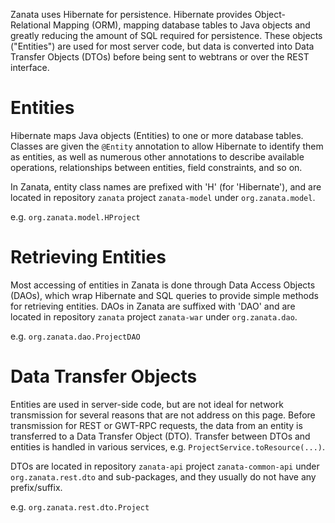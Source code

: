 Zanata uses Hibernate for persistence. Hibernate provides Object-Relational Mapping (ORM), mapping database tables to Java objects and greatly reducing the amount of SQL required for persistence. These objects ("Entities") are used for most server code, but data is converted into Data Transfer Objects (DTOs) before being sent to webtrans or over the REST interface.

# Entities
Hibernate maps Java objects (Entities) to one or more database tables. Classes are given the `@Entity` annotation to allow Hibernate to identify them as entities, as well as numerous other annotations to describe available operations, relationships between entities, field constraints, and so on.

In Zanata, entity class names are prefixed with 'H' (for 'Hibernate'), and are located in repository `zanata` project `zanata-model` under `org.zanata.model`.

e.g. `org.zanata.model.HProject`

# Retrieving Entities
Most accessing of entities in Zanata is done through Data Access Objects (DAOs), which wrap Hibernate and SQL queries to provide simple methods for retrieving entities. DAOs in Zanata are suffixed with 'DAO' and are located in repository `zanata` project `zanata-war` under `org.zanata.dao`.

e.g. `org.zanata.dao.ProjectDAO`

# Data Transfer Objects
Entities are used in server-side code, but are not ideal for network transmission for several reasons that are not address on this page. Before transmission for REST or GWT-RPC requests, the data from an entity is transferred to a Data Transfer Object (DTO). Transfer between DTOs and entities is handled in various services, e.g. `ProjectService.toResource(...)`.

DTOs are located in repository `zanata-api` project `zanata-common-api` under `org.zanata.rest.dto` and sub-packages, and they usually do not have any prefix/suffix.

e.g. `org.zanata.rest.dto.Project`
